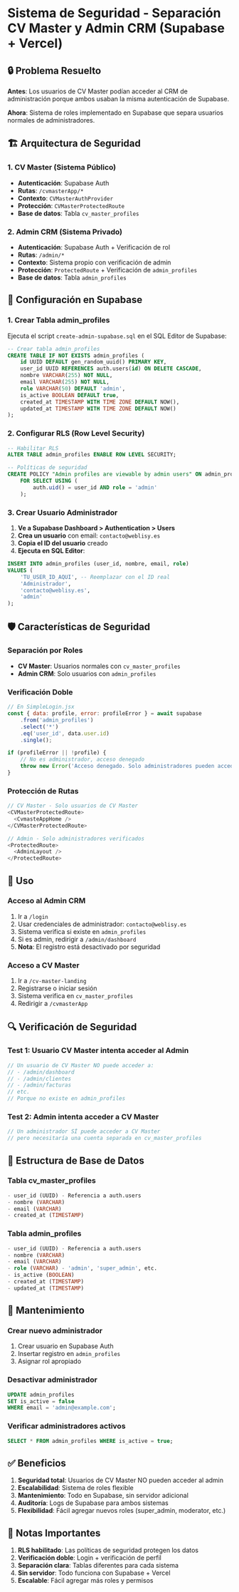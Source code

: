 # Sistema de Seguridad - Separación CV Master y Admin CRM (Supabase + Vercel)

## 🔒 Problema Resuelto

**Antes**: Los usuarios de CV Master podían acceder al CRM de administración porque ambos usaban la misma autenticación de Supabase.

**Ahora**: Sistema de roles implementado en Supabase que separa usuarios normales de administradores.

## 🏗️ Arquitectura de Seguridad

### **1. CV Master (Sistema Público)**
- **Autenticación**: Supabase Auth
- **Rutas**: `/cvmasterApp/*`
- **Contexto**: `CVMasterAuthProvider`
- **Protección**: `CVMasterProtectedRoute`
- **Base de datos**: Tabla `cv_master_profiles`

### **2. Admin CRM (Sistema Privado)**
- **Autenticación**: Supabase Auth + Verificación de rol
- **Rutas**: `/admin/*`
- **Contexto**: Sistema propio con verificación de admin
- **Protección**: `ProtectedRoute` + Verificación de `admin_profiles`
- **Base de datos**: Tabla `admin_profiles`

## 🔧 Configuración en Supabase

### **1. Crear Tabla admin_profiles**

Ejecuta el script `create-admin-supabase.sql` en el SQL Editor de Supabase:

```sql
-- Crear tabla admin_profiles
CREATE TABLE IF NOT EXISTS admin_profiles (
    id UUID DEFAULT gen_random_uuid() PRIMARY KEY,
    user_id UUID REFERENCES auth.users(id) ON DELETE CASCADE,
    nombre VARCHAR(255) NOT NULL,
    email VARCHAR(255) NOT NULL,
    role VARCHAR(50) DEFAULT 'admin',
    is_active BOOLEAN DEFAULT true,
    created_at TIMESTAMP WITH TIME ZONE DEFAULT NOW(),
    updated_at TIMESTAMP WITH TIME ZONE DEFAULT NOW()
);
```

### **2. Configurar RLS (Row Level Security)**

```sql
-- Habilitar RLS
ALTER TABLE admin_profiles ENABLE ROW LEVEL SECURITY;

-- Políticas de seguridad
CREATE POLICY "Admin profiles are viewable by admin users" ON admin_profiles
    FOR SELECT USING (
        auth.uid() = user_id AND role = 'admin'
    );
```

### **3. Crear Usuario Administrador**

1. **Ve a Supabase Dashboard > Authentication > Users**
2. **Crea un usuario** con email: `contacto@weblisy.es`
3. **Copia el ID del usuario** creado
4. **Ejecuta en SQL Editor**:

```sql
INSERT INTO admin_profiles (user_id, nombre, email, role) 
VALUES (
    'TU_USER_ID_AQUI', -- Reemplazar con el ID real
    'Administrador',
    'contacto@weblisy.es',
    'admin'
);
```

## 🛡️ Características de Seguridad

### **Separación por Roles**
- **CV Master**: Usuarios normales con `cv_master_profiles`
- **Admin CRM**: Solo usuarios con `admin_profiles`

### **Verificación Doble**
```javascript
// En SimpleLogin.jsx
const { data: profile, error: profileError } = await supabase
    .from('admin_profiles')
    .select('*')
    .eq('user_id', data.user.id)
    .single();

if (profileError || !profile) {
    // No es administrador, acceso denegado
    throw new Error('Acceso denegado. Solo administradores pueden acceder.');
}
```

### **Protección de Rutas**
```javascript
// CV Master - Solo usuarios de CV Master
<CVMasterProtectedRoute>
  <CvmasteAppHome />
</CVMasterProtectedRoute>

// Admin - Solo administradores verificados
<ProtectedRoute>
  <AdminLayout />
</ProtectedRoute>
```

## 🚀 Uso

### **Acceso al Admin CRM**
1. Ir a `/login`
2. Usar credenciales de administrador: `contacto@weblisy.es`
3. Sistema verifica si existe en `admin_profiles`
4. Si es admin, redirigir a `/admin/dashboard`
5. **Nota**: El registro está desactivado por seguridad

### **Acceso a CV Master**
1. Ir a `/cv-master-landing`
2. Registrarse o iniciar sesión
3. Sistema verifica en `cv_master_profiles`
4. Redirigir a `/cvmasterApp`

## 🔍 Verificación de Seguridad

### **Test 1: Usuario CV Master intenta acceder al Admin**
```javascript
// Un usuario de CV Master NO puede acceder a:
// - /admin/dashboard
// - /admin/clientes
// - /admin/facturas
// etc.
// Porque no existe en admin_profiles
```

### **Test 2: Admin intenta acceder a CV Master**
```javascript
// Un administrador SÍ puede acceder a CV Master
// pero necesitaría una cuenta separada en cv_master_profiles
```

## 📝 Estructura de Base de Datos

### **Tabla cv_master_profiles**
```sql
- user_id (UUID) - Referencia a auth.users
- nombre (VARCHAR)
- email (VARCHAR)
- created_at (TIMESTAMP)
```

### **Tabla admin_profiles**
```sql
- user_id (UUID) - Referencia a auth.users
- nombre (VARCHAR)
- email (VARCHAR)
- role (VARCHAR) - 'admin', 'super_admin', etc.
- is_active (BOOLEAN)
- created_at (TIMESTAMP)
- updated_at (TIMESTAMP)
```

## 🔧 Mantenimiento

### **Crear nuevo administrador**
1. Crear usuario en Supabase Auth
2. Insertar registro en `admin_profiles`
3. Asignar rol apropiado

### **Desactivar administrador**
```sql
UPDATE admin_profiles 
SET is_active = false 
WHERE email = 'admin@example.com';
```

### **Verificar administradores activos**
```sql
SELECT * FROM admin_profiles WHERE is_active = true;
```

## ✅ Beneficios

1. **Seguridad total**: Usuarios de CV Master NO pueden acceder al admin
2. **Escalabilidad**: Sistema de roles flexible
3. **Mantenimiento**: Todo en Supabase, sin servidor adicional
4. **Auditoría**: Logs de Supabase para ambos sistemas
5. **Flexibilidad**: Fácil agregar nuevos roles (super_admin, moderator, etc.)

## 🚨 Notas Importantes

1. **RLS habilitado**: Las políticas de seguridad protegen los datos
2. **Verificación doble**: Login + verificación de perfil
3. **Separación clara**: Tablas diferentes para cada sistema
4. **Sin servidor**: Todo funciona con Supabase + Vercel
5. **Escalable**: Fácil agregar más roles y permisos 